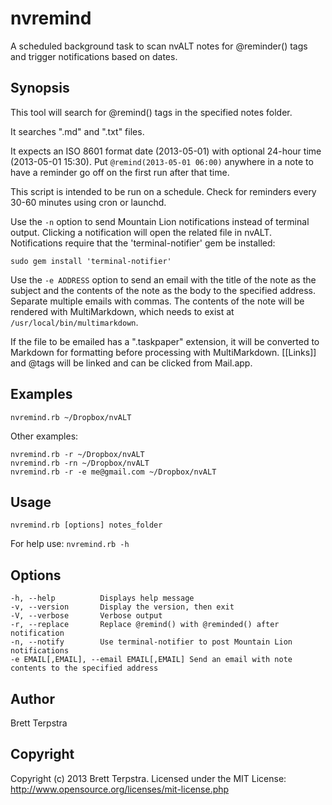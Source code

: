 nvremind
========

A scheduled background task to scan nvALT notes for @reminder() tags and trigger notifications based on dates.

## Synopsis


This tool will search for @remind() tags in the specified notes folder.

It searches ".md" and ".txt" files.

It expects an ISO 8601 format date (2013-05-01) with optional 24-hour time (2013-05-01 15:30). Put `@remind(2013-05-01 06:00)` anywhere in a note to have a reminder go off on the first run after that time.

This script is intended to be run on a schedule. Check for reminders every 30-60 minutes using cron or launchd.

Use the `-n` option to send Mountain Lion notifications instead of terminal output. Clicking a notification will open the related file in nvALT. Notifications require that the 'terminal-notifier' gem be installed:

    sudo gem install 'terminal-notifier'

Use the `-e ADDRESS` option to send an email with the title of the note as the subject and the contents of the note as the body to the specified address. Separate multiple emails with commas. The contents of the note will be rendered with MultiMarkdown, which needs to exist at `/usr/local/bin/multimarkdown`. 

If the file to be emailed has a ".taskpaper" extension, it will be converted to Markdown for formatting before processing with MultiMarkdown. [[Links]] and @tags will be linked and can be clicked from Mail.app.

## Examples


    nvremind.rb ~/Dropbox/nvALT

Other examples:

    nvremind.rb -r ~/Dropbox/nvALT
    nvremind.rb -rn ~/Dropbox/nvALT
    nvremind.rb -r -e me@gmail.com ~/Dropbox/nvALT

## Usage


    nvremind.rb [options] notes_folder

For help use: `nvremind.rb -h`


## Options


    -h, --help          Displays help message
    -v, --version       Display the version, then exit
    -V, --verbose       Verbose output
    -r, --replace       Replace @remind() with @reminded() after notification
    -n, --notify        Use terminal-notifier to post Mountain Lion notifications
    -e EMAIL[,EMAIL], --email EMAIL[,EMAIL] Send an email with note contents to the specified address

## Author


Brett Terpstra


## Copyright

Copyright (c) 2013 Brett Terpstra. Licensed under the MIT License:  
<http://www.opensource.org/licenses/mit-license.php>
